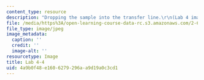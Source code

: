 ```yaml
---
content_type: resource
description: "Dropping the sample into the transfer line.\r\n(Lab 4 image)"
file: /media/https%3A/open-learning-course-data-rc.s3.amazonaws.com/2-672-project-laboratory-spring-2009/4a9b0f48e1606279296aa9d19a0c3cd1_lab44.jpg
file_type: image/jpeg
image_metadata:
  caption: ''
  credit: ''
  image-alt: ''
resourcetype: Image
title: Lab 4-4
uid: 4a9b0f48-e160-6279-296a-a9d19a0c3cd1
---
```

